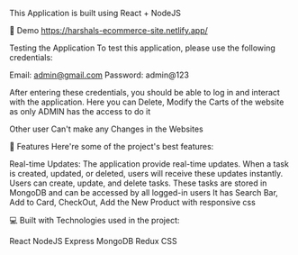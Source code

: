 This Application is built using React + NodeJS 

🚀 Demo
https://harshals-ecommerce-site.netlify.app/

Testing the Application
To test this application, please use the following credentials:

Email: admin@gmail.com
Password: admin@123

After entering these credentials, you should be able to log in and interact with the application.
Here you can Delete, Modify the Carts of the website as only ADMIN has the access to do it 

Other user Can't make any Changes in the Websites

🧐 Features
Here're some of the project's best features:

Real-time Updates: The application provide real-time updates.
When a task is created, updated, or deleted, users will receive these updates instantly.
Users can create, update, and delete tasks. These tasks are stored in MongoDB and can be accessed by all logged-in users
It has Search Bar, Add to Card, CheckOut, Add the New Product with responsive css

💻 Built with
Technologies used in the project:

React
NodeJS
Express
MongoDB
Redux
CSS
